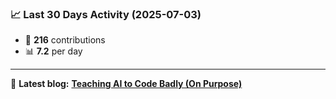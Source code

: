 <!--START_STATS-->
### 📈 Last 30 Days Activity (2025-07-03)  
- 🧮 **216** contributions  
- 📊 **7.2** per day
---
📝 **Latest blog:** [**Teaching AI to Code Badly (On Purpose)**](https://andriak.com/blog/badly-trained-ai)
<!--END_STATS-->
